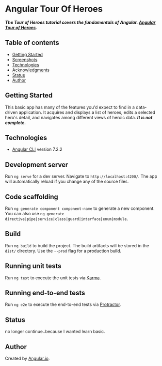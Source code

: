 # Angular Tour Of Heroes
**_The Tour of Heroes tutorial covers the fundamentals of Angular. [Angular Tour of Heroes](https://angular.io/tutorial)._**

## Table of contents
* [Getting Started](#getting-started)
* [Screenshots](#screenshots)
* [Technologies](#technologies)
* [Acknowledgments](#acknowledgments)
* [Status](#status)
* [Author](#author)

## Getting Started
This basic app has many of the features you'd expect to find in a data-driven application. It acquires and displays a list of heroes, edits a selected hero's detail, and navigates among different views of heroic data. ***It is not complete.***

## Technologies
* [Angular CLI](https://github.com/angular/angular-cli) version 7.2.2

## Development server

Run `ng serve` for a dev server. Navigate to `http://localhost:4200/`. The app will automatically reload if you change any of the source files.

## Code scaffolding

Run `ng generate component component-name` to generate a new component. You can also use `ng generate directive|pipe|service|class|guard|interface|enum|module`.

## Build

Run `ng build` to build the project. The build artifacts will be stored in the `dist/` directory. Use the `--prod` flag for a production build.

## Running unit tests

Run `ng test` to execute the unit tests via [Karma](https://karma-runner.github.io).

## Running end-to-end tests

Run `ng e2e` to execute the end-to-end tests via [Protractor](http://www.protractortest.org/).

## Status
no longer continue..because I wanted learn basic.

## Author
Created by [Angular.io](https://angular.io).
